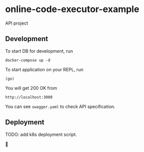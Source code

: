 # online-code-executor-example

API project

## Development

To start DB for development, run

    docker-compose up -d

To start application on your REPL, run

    (go)

You will get 200 OK from

    http://localhost:3000

You can see `swagger.yaml` to check API specification.

## Deployment

TODO: add k8s deployment script.

:construction:
